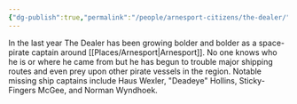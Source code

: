 ```yaml
---
{"dg-publish":true,"permalink":"/people/arnesport-citizens/the-dealer/","tags":["Character","Adversary"]}
---
```


In the last year The Dealer has been growing bolder and bolder as a space-pirate captain around [[Places/Arnesport\|Arnesport]].  No one knows who he is or where he came from but he has begun to trouble major shipping routes and even prey upon other pirate vessels in the region.  Notable missing ship captains include Haus Wexler, "Deadeye" Hollins, Sticky-Fingers McGee, and Norman Wyndhoek.  